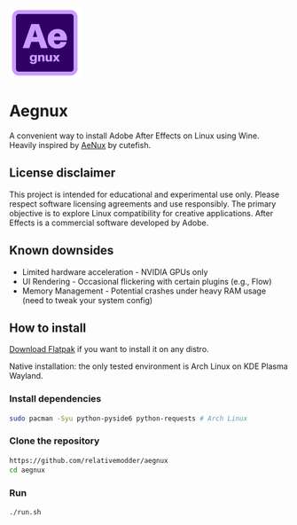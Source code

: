 <img src="icons/aegnux.png" width="128" />

# Aegnux 

A convenient way to install Adobe After Effects on Linux using Wine. Heavily inspired by [AeNux](https://github.com/cutefishaep/AeNux) by cutefish.


## License disclaimer

This project is intended for educational and experimental use only. Please respect software licensing agreements and use responsibly. The primary objective is to explore Linux compatibility for creative applications. After Effects is a commercial software developed by Adobe.


## Known downsides

- Limited hardware acceleration - NVIDIA GPUs only
- UI Rendering - Occasional flickering with certain plugins (e.g., Flow)
- Memory Management - Potential crashes under heavy RAM usage (need to tweak your system config)

## How to install

[Download Flatpak](https://github.com/relativemodder/com.relative.Aegnux/releases) if you want to install it on any distro.


Native installation: the only tested environment is Arch Linux on KDE Plasma Wayland.

### Install dependencies
```bash
sudo pacman -Syu python-pyside6 python-requests # Arch Linux
```

### Clone the repository
```bash
https://github.com/relativemodder/aegnux
cd aegnux
```

### Run
```bash
./run.sh
```
